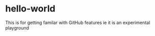 # hello-world

This is for getting familar with GitHub features
ie it is an experimental playground
